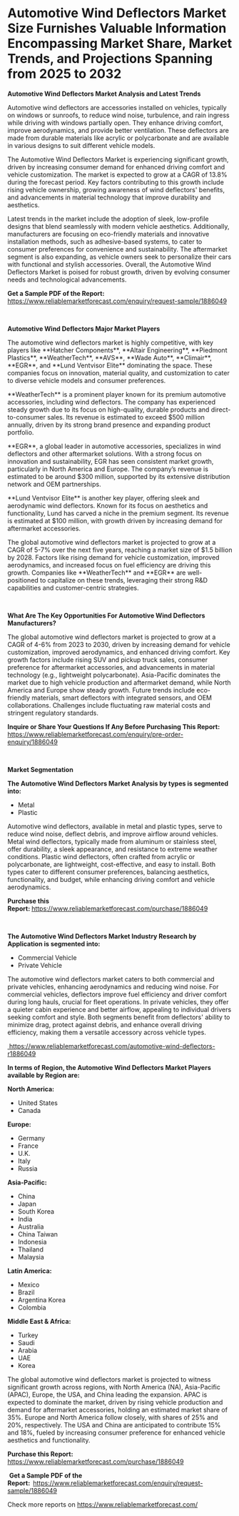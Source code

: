 <p><h1>Automotive Wind Deflectors Market Size Furnishes Valuable Information Encompassing Market Share, Market Trends, and Projections Spanning from 2025 to 2032</h1></p><p><strong>Automotive Wind Deflectors Market Analysis and Latest Trends</strong></p>
<p><p>Automotive wind deflectors are accessories installed on vehicles, typically on windows or sunroofs, to reduce wind noise, turbulence, and rain ingress while driving with windows partially open. They enhance driving comfort, improve aerodynamics, and provide better ventilation. These deflectors are made from durable materials like acrylic or polycarbonate and are available in various designs to suit different vehicle models.</p><p>The Automotive Wind Deflectors Market is experiencing significant growth, driven by increasing consumer demand for enhanced driving comfort and vehicle customization. The market is expected to grow at a CAGR of 13.8% during the forecast period. Key factors contributing to this growth include rising vehicle ownership, growing awareness of wind deflectors' benefits, and advancements in material technology that improve durability and aesthetics.</p><p>Latest trends in the market include the adoption of sleek, low-profile designs that blend seamlessly with modern vehicle aesthetics. Additionally, manufacturers are focusing on eco-friendly materials and innovative installation methods, such as adhesive-based systems, to cater to consumer preferences for convenience and sustainability. The aftermarket segment is also expanding, as vehicle owners seek to personalize their cars with functional and stylish accessories. Overall, the Automotive Wind Deflectors Market is poised for robust growth, driven by evolving consumer needs and technological advancements.</p></p>
<p><strong>Get a Sample PDF of the Report:&nbsp;</strong> <a href="https://www.reliablemarketforecast.com/enquiry/request-sample/1886049?utm_campaign=1130&utm_medium=2&utm_source=Github&utm_content=ia&utm_term=23012025&utm_id=automotive-wind-deflectors">https://www.reliablemarketforecast.com/enquiry/request-sample/1886049</a></p>
<p>&nbsp;</p>
<p><strong>Automotive Wind Deflectors Major Market Players</strong></p>
<p><p>The automotive wind deflectors market is highly competitive, with key players like **Hatcher Components**, **Altair Engineering**, **Piedmont Plastics**, **WeatherTech**, **AVS**, **Wade Auto**, **Climair**, **EGR**, and **Lund Ventvisor Elite** dominating the space. These companies focus on innovation, material quality, and customization to cater to diverse vehicle models and consumer preferences.</p><p>**WeatherTech** is a prominent player known for its premium automotive accessories, including wind deflectors. The company has experienced steady growth due to its focus on high-quality, durable products and direct-to-consumer sales. Its revenue is estimated to exceed $500 million annually, driven by its strong brand presence and expanding product portfolio.</p><p>**EGR**, a global leader in automotive accessories, specializes in wind deflectors and other aftermarket solutions. With a strong focus on innovation and sustainability, EGR has seen consistent market growth, particularly in North America and Europe. The company’s revenue is estimated to be around $300 million, supported by its extensive distribution network and OEM partnerships.</p><p>**Lund Ventvisor Elite** is another key player, offering sleek and aerodynamic wind deflectors. Known for its focus on aesthetics and functionality, Lund has carved a niche in the premium segment. Its revenue is estimated at $100 million, with growth driven by increasing demand for aftermarket accessories.</p><p>The global automotive wind deflectors market is projected to grow at a CAGR of 5-7% over the next five years, reaching a market size of $1.5 billion by 2028. Factors like rising demand for vehicle customization, improved aerodynamics, and increased focus on fuel efficiency are driving this growth. Companies like **WeatherTech** and **EGR** are well-positioned to capitalize on these trends, leveraging their strong R&D capabilities and customer-centric strategies.</p></p>
<p>&nbsp;</p>
<p><strong>What Are The Key Opportunities For Automotive Wind Deflectors Manufacturers?</strong></p>
<p><p>The global automotive wind deflectors market is projected to grow at a CAGR of 4-6% from 2023 to 2030, driven by increasing demand for vehicle customization, improved aerodynamics, and enhanced driving comfort. Key growth factors include rising SUV and pickup truck sales, consumer preference for aftermarket accessories, and advancements in material technology (e.g., lightweight polycarbonate). Asia-Pacific dominates the market due to high vehicle production and aftermarket demand, while North America and Europe show steady growth. Future trends include eco-friendly materials, smart deflectors with integrated sensors, and OEM collaborations. Challenges include fluctuating raw material costs and stringent regulatory standards.</p></p>
<p><strong>Inquire or Share Your Questions If Any Before Purchasing This Report:</strong> <a href="https://www.reliablemarketforecast.com/enquiry/pre-order-enquiry/1886049?utm_campaign=1130&utm_medium=2&utm_source=Github&utm_content=ia&utm_term=23012025&utm_id=automotive-wind-deflectors">https://www.reliablemarketforecast.com/enquiry/pre-order-enquiry/1886049</a></p>
<p>&nbsp;</p>
<p><strong>Market Segmentation</strong></p>
<p><strong>The Automotive Wind Deflectors Market Analysis by types is segmented into:</strong></p>
<p><ul><li>Metal</li><li>Plastic</li></ul></p>
<p><p>Automotive wind deflectors, available in metal and plastic types, serve to reduce wind noise, deflect debris, and improve airflow around vehicles. Metal wind deflectors, typically made from aluminum or stainless steel, offer durability, a sleek appearance, and resistance to extreme weather conditions. Plastic wind deflectors, often crafted from acrylic or polycarbonate, are lightweight, cost-effective, and easy to install. Both types cater to different consumer preferences, balancing aesthetics, functionality, and budget, while enhancing driving comfort and vehicle aerodynamics.</p></p>
<p><strong>Purchase this Report:&nbsp;</strong><a href="https://www.reliablemarketforecast.com/purchase/1886049?utm_campaign=1130&utm_medium=2&utm_source=Github&utm_content=ia&utm_term=23012025&utm_id=automotive-wind-deflectors">https://www.reliablemarketforecast.com/purchase/1886049</a></p>
<p>&nbsp;</p>
<p><strong>The Automotive Wind Deflectors Market Industry Research by Application is segmented into:</strong></p>
<p><ul><li>Commercial Vehicle</li><li>Private Vehicle</li></ul></p>
<p><p>The automotive wind deflectors market caters to both commercial and private vehicles, enhancing aerodynamics and reducing wind noise. For commercial vehicles, deflectors improve fuel efficiency and driver comfort during long hauls, crucial for fleet operations. In private vehicles, they offer a quieter cabin experience and better airflow, appealing to individual drivers seeking comfort and style. Both segments benefit from deflectors' ability to minimize drag, protect against debris, and enhance overall driving efficiency, making them a versatile accessory across vehicle types.</p></p>
<p><a href="https://www.reliablemarketforecast.com/automotive-wind-deflectors-r1886049?utm_campaign=1130&utm_medium=2&utm_source=Github&utm_content=ia&utm_term=23012025&utm_id=automotive-wind-deflectors">&nbsp;https://www.reliablemarketforecast.com/automotive-wind-deflectors-r1886049</a></p>
<p><strong>In terms of Region, the Automotive Wind Deflectors Market Players available by Region are:</strong></p>
<p>
    <p> <strong> North America: </strong>
        <ul>
            <li>United States</li>
            <li>Canada</li>
        </ul>
        </p> 
    <p> <strong> Europe: </strong>
        <ul>
            <li>Germany</li>
            <li>France</li>
            <li>U.K.</li>
            <li>Italy</li>
            <li>Russia</li>
        </ul>
        </p> 
    <p> <strong> Asia-Pacific: </strong>
        <ul>
            <li>China</li>
            <li>Japan</li>
            <li>South Korea</li>
            <li>India</li>
            <li>Australia</li>
            <li>China Taiwan</li>
            <li>Indonesia</li>
            <li>Thailand</li>
            <li>Malaysia</li>
        </ul>
        </p> 
    <p> <strong> Latin America: </strong>
        <ul>
            <li>Mexico</li>
            <li>Brazil</li>
            <li>Argentina Korea</li>
            <li>Colombia</li>
        </ul>
        </p> 
    <p> <strong> Middle East & Africa: </strong>
        <ul>
            <li>Turkey</li>
            <li>Saudi</li>
            <li>Arabia</li>
            <li>UAE</li>
            <li>Korea</li>
        </ul>
    </p>
    </p>
<p><p>The global automotive wind deflectors market is projected to witness significant growth across regions, with North America (NA), Asia-Pacific (APAC), Europe, the USA, and China leading the expansion. APAC is expected to dominate the market, driven by rising vehicle production and demand for aftermarket accessories, holding an estimated market share of 35%. Europe and North America follow closely, with shares of 25% and 20%, respectively. The USA and China are anticipated to contribute 15% and 18%, fueled by increasing consumer preference for enhanced vehicle aesthetics and functionality.</p></p>
<p><strong>Purchase this Report: </strong><a href="https://www.reliablemarketforecast.com/purchase/1886049?utm_campaign=1130&utm_medium=2&utm_source=Github&utm_content=ia&utm_term=23012025&utm_id=automotive-wind-deflectors">https://www.reliablemarketforecast.com/purchase/1886049</a></p>
<p>&nbsp;<strong>Get a Sample PDF of the Report:&nbsp;&nbsp;</strong><a href="https://www.reliablemarketforecast.com/enquiry/request-sample/1886049?utm_campaign=1130&utm_medium=2&utm_source=Github&utm_content=ia&utm_term=23012025&utm_id=automotive-wind-deflectors">https://www.reliablemarketforecast.com/enquiry/request-sample/1886049</a></p>
<p><strong></strong></p>
<p>Check more reports on <a href="https://www.reliablemarketforecast.com/?utm_campaign=1130&utm_medium=2&utm_source=Github&utm_content=ia&utm_term=23012025&utm_id=automotive-wind-deflectors">https://www.reliablemarketforecast.com/</a></p>